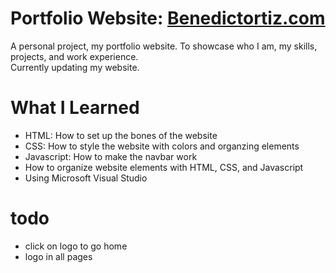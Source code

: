 # Portfolio Website: [Benedictortiz.com](https://benedictortiz.com/)
A personal project, my portfolio website. To showcase who I am, my skills, projects, and work experience.  
Currently updating my website.

# What I Learned  
* HTML: How to set up the bones of the website
* CSS: How to style the website with colors and organzing elements
* Javascript: How to make the navbar work
* How to organize website elements with HTML, CSS, and Javascript
* Using Microsoft Visual Studio 

# todo
* click on logo to go home
* logo in all pages
